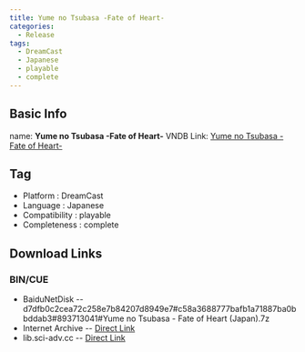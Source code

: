```yaml
---
title: Yume no Tsubasa -Fate of Heart-
categories:
  - Release
tags:
  - DreamCast
  - Japanese
  - playable
  - complete
---
```

## Basic Info

name: **Yume no Tsubasa -Fate of Heart-**
VNDB Link: [Yume no Tsubasa -Fate of Heart-](https://vndb.org/r11420)

## Tag
 - Platform : DreamCast
 - Language : Japanese
 - Compatibility : playable
 - Completeness : complete

## Download Links
### BIN/CUE
 - BaiduNetDisk
 -- d7dfb0c2cea72c258e7b84207d8949e7#c58a3688777bafb1a71887ba0bbddab3#893713041#Yume no Tsubasa - Fate of Heart (Japan).7z
 - Internet Archive
 -- [Direct Link](https://archive.org/download/sega_dreamcast/Yume%20no%20Tsubasa%20-%20Fate%20of%20Heart%20%28Japan%29.zip)
 - lib.sci-adv.cc
 -- [Direct Link](https://pan.mcseekeri.top/api/raw/?path=/K%E7%A4%BE%E6%95%B4%E5%90%88/Yume%20no%20Tsubasa%20-%20Fate%20of%20Heart%20%28Japan%29.7z)